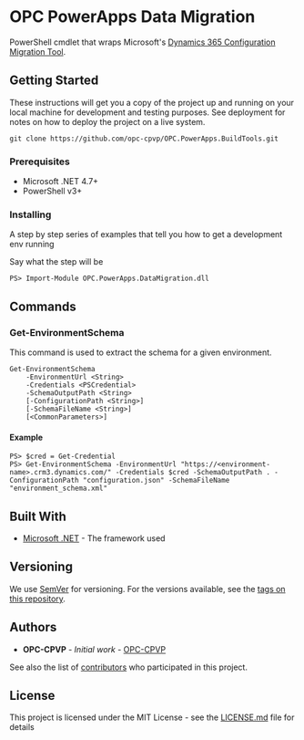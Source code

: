 # OPC PowerApps Data Migration

PowerShell cmdlet that wraps Microsoft's [Dynamics 365 Configuration Migration Tool](https://www.nuget.org/packages/Microsoft.CrmSdk.XrmTooling.ConfigurationMigration.Wpf).

## Getting Started

These instructions will get you a copy of the project up and running on your local machine for development and testing purposes. See deployment for notes on how to deploy the project on a live system.

```
git clone https://github.com/opc-cpvp/OPC.PowerApps.BuildTools.git
```

### Prerequisites

- Microsoft .NET 4.7+
- PowerShell v3+

### Installing

A step by step series of examples that tell you how to get a development env running

Say what the step will be

```
PS> Import-Module OPC.PowerApps.DataMigration.dll
```

## Commands

### Get-EnvironmentSchema

This command is used to extract the schema for a given environment.

```
Get-EnvironmentSchema
    -EnvironmentUrl <String>
    -Credentials <PSCredential>
    -SchemaOutputPath <String>
    [-ConfigurationPath <String>]
    [-SchemaFileName <String>]
    [<CommonParameters>]
```

#### Example
```
PS> $cred = Get-Credential
PS> Get-EnvironmentSchema -EnvironmentUrl "https://<environment-name>.crm3.dynamics.com/" -Credentials $cred -SchemaOutputPath . -ConfigurationPath "configuration.json" -SchemaFileName "environment_schema.xml"
```

## Built With

* [Microsoft .NET](https://dotnet.microsoft.com/) - The framework used

## Versioning

We use [SemVer](http://semver.org/) for versioning. For the versions available, see the [tags on this repository](https://github.com/opc-cpvp/OPC.PowerApps.BuildTools/tags). 

## Authors

* **OPC-CPVP** - *Initial work* - [OPC-CPVP](https://github.com/opc-cpvp)

See also the list of [contributors](https://github.com/opc-cpvp/OPC.PowerApps.BuildTools/contributors) who participated in this project.

## License

This project is licensed under the MIT License - see the [LICENSE.md](LICENSE.md) file for details
